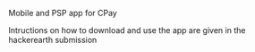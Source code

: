 Mobile and PSP app for CPay

Intructions on how to download and use the app are given in the hackerearth submission